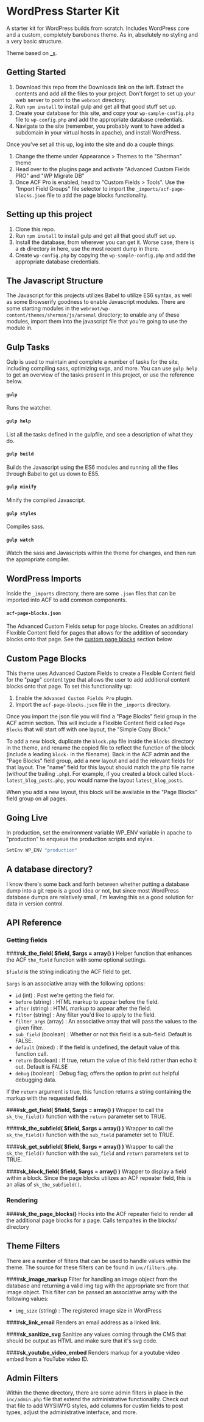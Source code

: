 WordPress Starter Kit
=====================

A starter kit for WordPress builds from scratch. Includes WordPress core and a custom, completely barebones theme. As in, absolutely no styling and a very basic structure.

Theme based on [_s](https://github.com/Automattic/_s/).

Getting Started
---------------
1. Download this repo from the Downloads link on the left. Extract the contents and add all the files to your project. Don't forget to set up your web server to point to the `webroot` directory.
1. Run `npm install` to install gulp and get all that good stuff set up.
1. Create your database for this site, and copy your `wp-sample-config.php` file to `wp-config.php` and add the appropriate database credentials.
1. Navigate to the site (remember, you probably want to have added a subdomain in your virtual hosts in apache), and install WordPress.

Once you've set all this up, log into the site and do a couple things:

1. Change the theme under Appearance > Themes to the "Sherman" theme
1. Head over to the plugins page and activate "Advanced Custom Fields PRO" and "WP Migrate DB"
1. Once ACF Pro is enabled, head to "Custom Fields > Tools". Use the "Import Field Groups" file selector to import the `_imports/acf-page-blocks.json` file to add the page blocks functionality.


Setting up this project
-----------------------
1. Clone this repo.
1. Run `npm install` to install gulp and get all that good stuff set up.
1. Install the database, from wherever you can get it. Worse case, there is a `db` directory in here, use the most recent dump in there.
1. Create `wp-config.php` by copying the `wp-sample-config.php` and add the appropriate database credentials.




The Javascript Structure
------------------------

The Javascript for this projects utilizes Babel to utilize ES6 syntax, as well as some Browserify goodness to enable Javascript modules. There are some starting modules in the `webroot/wp-content/themes/sherman/js/arsenal` directory; to enable any of these modules, import them into the javascript file that you're going to use the module in.


Gulp Tasks
----------

Gulp is used to maintain and complete a number of tasks for the site, including compiling sass, optimizing svgs, and more. You can use `gulp help` to get an overview of the tasks present in this project, or use the reference below.

#### `gulp`
Runs the watcher.

#### `gulp help`
List all the tasks defined in the gulpfile, and see a description of what they do.

#### `gulp build`
Builds the Javascript using the ES6 modules and running all the files through Babel to get us down to ES5.

#### `gulp minify`
Minify the compiled Javascript.

#### `gulp styles`
Compiles sass.

#### `gulp watch`
Watch the sass and Javascripts within the theme for changes, and then run the appropriate compiler.



WordPress Imports
-----------------
Inside the `_imports` directory, there are some `.json` files that can be imported into ACF to add common components.

#### `acf-page-blocks.json`
The Advanced Custom Fields setup for page blocks. Creates an additional Flexible Content field for pages that allows for the addition of secondary blocks onto that page. See the [custom page blocks](#custom-page-blocks) section below.



Custom Page Blocks
------------------
This theme uses Advanced Custom Fields to create a Flexible Content field for the "page" content type that allows the user to add additional content blocks onto that page. To set this functionality up: 

1. Enable the `Advanced Custom Fields Pro` plugin.
1. Import the `acf-page-blocks.json` file in the `_imports` directory.

Once you import the json file you will find a "Page Blocks" field group in the ACF admin section. This will include a Flexible Content field called `Page Blocks` that will start off with one layout, the "Simple Copy Block."

To add a new block, duplicate the `block.php` file inside the `blocks` directory in the theme, and rename the copied file to reflect the function of the block (include a leading `block-` in the filename). Back in the ACF admin and the "Page Blocks" field group, add a new layout and add the relevant fields for that layout. The "name" field for this layout should match the php file name (*without* the trailing `.php`). For example, if you created a block called `block-latest_blog_posts.php`, you would name the layout `latest_blog_posts`.

When you add a new layout, this block will be available in the "Page Blocks" field group on all pages.




Going Live
----------

In production, set the environment variable WP_ENV variable in apache to "production" to enqueue the production scripts and styles.

```sh
SetEnv WP_ENV "production"
```


A database directory?
---------------------

I know there's some back and forth between whether putting a database dump into a git repo is a good idea or not, but since most WordPress database dumps are relatively small, I'm leaving this as a good solution for data in version control.





API Reference
-------------

### Getting fields

####**sk\_the\_field( $field, $args = array() )**
Helper function that enhances the ACF `the_field` function with some optional settings.

`$field` is the string indicating the ACF field to get.

`$args` is an associative array with the following options:

* `id` (int) : Post we're getting the field for.
* `before` (string) : HTML markup to appear before the field.
* `after` (string) : HTML markup to appear after the field.
* `filter` (string) : Any filter you'd like to apply to the field.
* `filter_args` (array) : An associative array that will pass the values to the given filter.
* `sub_field` (boolean) : Whether or not this field is a sub-field. Default is FALSE.
* `default` (mixed) : If the field is undefined, the default value of this function call.
* `return` (boolean) : If true, return the value of this field rather than echo it out. Default is FALSE
* `debug` (boolean) : Debug flag; offers the option to print out helpful debugging data.

If the `return` argument is true, this function returns a string containing the markup with the requested field.


####**sk\_get\_field( $field, $args = array() )**
Wrapper to call the `sk_the_field()` function with the `return` parameter set to TRUE.


####**sk\_the\_subfield( $field, $args = array() )**
Wrapper to call the `sk_the_field()` function with the `sub_field` parameter set to TRUE.


####**sk\_get\_subfield( $field, $args = array() )**
Wrapper to call the `sk_the_field()` function with the `sub_field` and `return` parameters set to TRUE.


####**sk\_block\_field( $field, $args = array() )**
Wrapper to display a field within a block. Since the page blocks utilizes an ACF repeater field, this is an alias of `sk_the_subfield()`.



### Rendering

####**sk\_the\_page\_blocks()**
Hooks into the ACF repeater field to render all the additional page blocks for a page. Calls tempaltes in the blocks/ directory





Theme Filters
-------------

There are a number of filters that can be used to handle values within the theme. The source for these filters can be found in `inc/filters.php`.


####**sk\_image\_markup**
Filter for handling an image object from the database and returning a valid img tag with the appropriate src from that image object. This filter can be passed an associative array with the following values:

* `img_size` (string) : The registered image size in WordPress


####**sk\_link\_email**
Renders an email address as a linked link.


####**sk\_sanitize\_svg**
Sanitize any values coming through the CMS that should be output as HTML and make sure that it's svg code.


####**sk\_youtube\_video\_embed**
Renders markup for a youtube video embed from a YouTube video ID.




Admin Filters
-------------

Within the theme directory, there are some admin filters in place in the `inc/admin.php` file that extend the administrative functionality. Check out that file to add WYSIWYG styles, add columns for custim fields to post types, adjust the administrative interface, and more.
